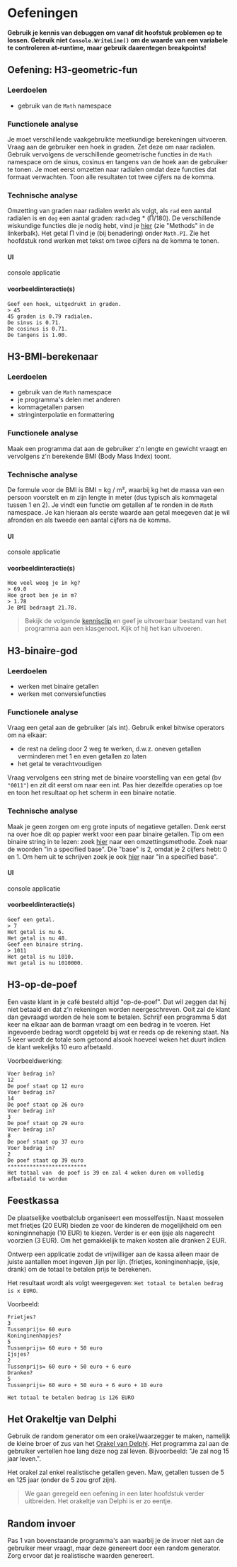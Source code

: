 # Oefeningen

**Gebruik je kennis van debuggen om vanaf dit hoofstuk problemen op te lossen. Gebruik niet `Console.WriteLine()` om de waarde van een variabele te controleren at-runtime, maar gebruik daarentegen breakpoints!**

## Oefening: H3-geometric-fun

### Leerdoelen

* gebruik van de `Math` namespace

### Functionele analyse

Je moet verschillende vaakgebruikte meetkundige berekeningen uitvoeren. Vraag aan de gebruiker een hoek in graden. Zet deze om naar radialen. Gebruik vervolgens de verschillende geometrische functies in de `Math` namespace om de sinus, cosinus en tangens van de hoek aan de gebruiker te tonen. Je moet eerst omzetten naar radialen omdat deze functies dat formaat verwachten. Toon alle resultaten tot twee cijfers na de komma.

### Technische analyse
Omzetting van graden naar radialen werkt als volgt, als `rad` een aantal radialen is en `deg` een aantal graden: rad=deg \* \(Π/180\). De verschillende wiskundige functies die je nodig hebt, vind je [hier](https://docs.microsoft.com/en-us/dotnet/api/system.math.sin?view=netcore-3.0) (zie "Methods" in de linkerbalk). Het getal Π vind je (bij benadering) onder `Math.PI`. Zie het hoofdstuk rond werken met tekst om twee cijfers na de komma te tonen.

#### UI

console applicatie

#### voorbeeldinteractie\(s\)

```text
Geef een hoek, uitgedrukt in graden.
> 45
45 graden is 0.79 radialen.
De sinus is 0.71.
De cosinus is 0.71.
De tangens is 1.00.
```

## H3-BMI-berekenaar

### Leerdoelen

* gebruik van de `Math` namespace
* je programma's delen met anderen
* kommagetallen parsen
* stringinterpolatie en formattering

### Functionele analyse
Maak een programma dat aan de gebruiker z'n lengte en gewicht vraagt en vervolgens z'n berekende BMI \(Body Mass Index\) toont.

### Technische analyse
De formule voor de BMI is BMI = kg / m², waarbij kg het de massa van een persoon voorstelt en m zijn lengte in meter (dus typisch als kommagetal tussen 1 en 2). Je vindt een functie om getallen af te ronden in de `Math` namespace. Je kan hieraan als eerste waarde aan getal meegeven dat je wil afronden en als tweede een aantal cijfers na de komma.

#### UI

console applicatie

#### voorbeeldinteractie\(s\)
```text
Hoe veel weeg je in kg?
> 69.0
Hoe groot ben je in m?
> 1.78
Je BMI bedraagt 21.78.
```

> Bekijk de volgende [kennisclip](https://ap.cloud.panopto.eu/Panopto/Pages/Viewer.aspx?id=6381a023-ae87-4662-91ed-a969006d3d9b) en geef je uitvoerbaar bestand van het programma aan een klasgenoot. Kijk of hij het kan uitvoeren.




## H3-binaire-god

### Leerdoelen
* werken met binaire getallen
* werken met conversiefuncties

### Functionele analyse
Vraag een getal aan de gebruiker \(als int\). Gebruik enkel bitwise operators om na elkaar:

* de rest na deling door 2 weg te werken, d.w.z. oneven getallen verminderen met 1 en even getallen zo laten
* het getal te verachtvoudigen

Vraag vervolgens een string met de binaire voorstelling van een getal \(bv `"0011"`\) en zit dit eerst om naar een int. Pas hier dezelfde operaties op toe en toon het resultaat op het scherm in een binaire notatie.

### Technische analyse
Maak je geen zorgen om erg grote inputs of negatieve getallen. Denk eerst na over hoe dit op papier werkt voor een paar binaire getallen.
Tip om een binaire string in te lezen: zoek [hier](https://docs.microsoft.com/en-us/dotnet/api/system.convert.toint32?view=netcore-3.0) naar een omzettingsmethode. Zoek naar de woorden "in a specified base". Die "base" is 2, omdat je 2 cijfers hebt: 0 en 1. Om hem uit te schrijven zoek je ook [hier](https://docs.microsoft.com/en-us/dotnet/api/system.convert.tostring?view=netcore-3.0) naar "in a specified base".

#### UI
console applicatie

#### voorbeeldinteractie\(s\)
```text
Geef een getal.
> 7
Het getal is nu 6.
Het getal is nu 48.
Geef een binaire string.
> 1011
Het getal is nu 1010.
Het getal is nu 1010000.
```

## H3-op-de-poef

Een vaste klant in je café besteld altijd "op-de-poef". Dat wil zeggen dat hij niet betaald en dat z'n rekeningen worden neergeschreven. Ooit zal de klant dan gevraagd worden de hele som te betalen. Schrijf een programma 5 dat keer na elkaar aan de barman vraagt om een bedrag in te voeren. Het ingevoerde bedrag wordt opgeteld bij wat er reeds op de rekening staat. Na 5 keer wordt de totale som getoond alsook hoeveel weken het duurt indien de klant wekelijks 10 euro afbetaald.

Voorbeeldwerking:

```text
Voer bedrag in?
12
De poef staat op 12 euro
Voer bedrag in?
14
De poef staat op 26 euro
Voer bedrag in?
3
De poef staat op 29 euro
Voer bedrag in?
8
De poef staat op 37 euro
Voer bedrag in?
2
De poef staat op 39 euro
*************************
Het totaal van  de poef is 39 en zal 4 weken duren om volledig afbetaald te worden
```

## Feestkassa

De plaatselijke voetbalclub organiseert een mosselfestijn. Naast mosselen met frietjes \(20 EUR\) bieden ze voor de kinderen de mogelijkheid om een koninginnehapje \(10 EUR\) te kiezen. Verder is er een ijsje als nagerecht voorzien \(3 EUR\). Om het gemakkelijk te maken kosten alle dranken 2 EUR.

Ontwerp een applicatie zodat de vrijwilliger aan de kassa alleen maar de juiste aantallen moet ingeven ,lijn per lijn. \(frietjes, koninginenhapje, ijsje, drank\) om de totaal te betalen prijs te berekenen.

Het resultaat wordt als volgt weergegeven: `Het totaal te betalen bedrag is x EURO`.

Voorbeeld:

```text
Frietjes?
3   
Tussenprijs= 60 euro
Koninginenhapjes?
5
Tussenprijs= 60 euro + 50 euro
Ijsjes?
2
Tussenprijs= 60 euro + 50 euro + 6 euro
Dranken?
5
Tussenprijs= 60 euro + 50 euro + 6 euro + 10 euro

Het totaal te betalen bedrag is 126 EURO
```

## Het Orakeltje van Delphi

Gebruik de random generator om een orakel/waarzegger te maken, namelijk de kleine broer of zus van het [Orakel van Delphi](https://nl.wikipedia.org/wiki/Orakel_van_Delphi). Het programma zal aan de gebruiker vertellen hoe lang deze nog zal leven. Bijvoorbeeld: "Je zal nog 15 jaar leven.".

Het orakel zal enkel realistische getallen geven. Maw, getallen tussen de 5 en 125 jaar \(onder de 5 zou grof zijn\).

> We gaan geregeld een oefening in een later hoofdstuk verder uitbreiden. Het orakeltje van Delphi is er zo eentje.

## Random invoer

Pas 1 van bovenstaande programma's aan waarbij je de invoer niet aan de gebruiker meer vraagt, maar deze genereert door een random generator. Zorg ervoor dat je realistische waarden genereert.

